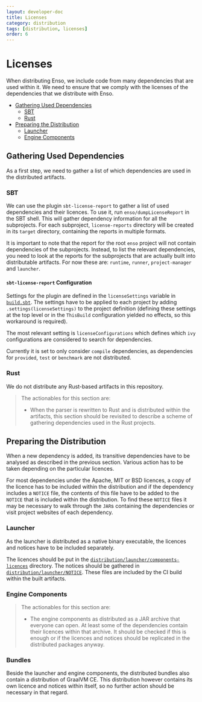 ```yaml
---
layout: developer-doc
title: Licenses
category: distribution
tags: [distribution, licenses]
order: 6
---
```


# Licenses
When distributing Enso, we include code from many dependencies that are used
within it. We need to ensure that we comply with the licenses of the
dependencies that we distribute with Enso.

<!-- MarkdownTOC levels="2,3" autolink="true" -->

- [Gathering Used Dependencies](#gathering-used-dependencies)
  - [SBT](#sbt)
  - [Rust](#rust)
- [Preparing the Distribution](#preparing-the-distribution)
  - [Launcher](#launcher)
  - [Engine Components](#engine-components)

<!-- /MarkdownTOC -->

## Gathering Used Dependencies
As a first step, we need to gather a list of which dependencies are used in the
distributed artifacts.

### SBT
We can use the plugin `sbt-license-report` to gather a list of used dependencies
and their licences. To use it, run `enso/dumpLicenseReport` in the SBT shell.
This will gather dependency information for all the subprojects. For each
subproject, `license-reports` directory will be created in its `target`
directory, containing the reports in multiple formats.

It is important to note that the report for the root `enso` project will not
contain dependencies of the subprojects. Instead, to list the relevant
dependencies, you need to look at the reports for the subprojects that are
actually built into distributable artifacts. For now these are: `runtime`,
`runner`, `project-manager` and `launcher`.

#### `sbt-license-report` Configuration
Settings for the plugin are defined in the `licenseSettings` variable in
[`build.sbt`](../../build.sbt). The settings have to be applied to each project
by adding `.settings(licenseSettings)` to the project definition (defining these
settings at the top level or in the `ThisBuild` configuration yielded no
effects, so this workaround is required).

The most relevant setting is `licenseConfigurations` which defines which `ivy`
configurations are considered to search for dependencies.

Currently it is set to only consider `compile` dependencies, as dependencies for
`provided`, `test` or `benchmark` are not distributed.

### Rust
We do not distribute any Rust-based artifacts in this repository.

> The actionables for this section are:
>
> - When the parser is rewritten to Rust and is distributed within the
>   artifacts, this section should be revisited to describe a scheme of
>   gathering dependencies used in the Rust projects.

## Preparing the Distribution
When a new dependency is added, its transitive dependencies have to be analysed
as described in the previous section. Various action has to be taken depending
on the particular licences.

For most dependencies under the Apache, MIT or BSD licences, a copy of the
licence has to be included within the distribution and if the dependency
includes a `NOTICE` file, the contents of this file have to be added to the
`NOTICE` that is included within the distribution. To find these `NOTICE` files
it may be necessary to walk through the `JAR`s containing the dependencies or
visit project websites of each dependency.

### Launcher
As the launcher is distributed as a native binary executable, the licences and
notices have to be included separately.

The licences should be put in the
[`distribution/launcher/components-licences`](../../distribution/launcher/components-licences)
directory. The notices should be gathered in
[`distribution/launcher/NOTICE`](../../distribution/launcher/NOTICE). These
files are included by the CI build within the built artifacts.

### Engine Components
> The actionables for this section are:
>
> - The engine components as distributed as a JAR archive that everyone can
>   open. At least some of the dependencies contain their licences within that
>   archive. It should be checked if this is enough or if the licences and
>   notices should be replicated in the distributed packages anyway.

### Bundles
Beside the launcher and engine components, the distributed bundles also contain
a distribution of GraalVM CE. This distribution however contains its own licence
and notices within itself, so no further action should be necessary in that
regard.
